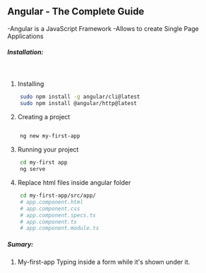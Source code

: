 ## Angular - The Complete Guide

-Angular is a JavaScript Framework
-Allows to create Single Page Applications
<br>
#####  Installation:
<br>

1. Installing
```sh
    sudo npm install -g angular/cli@latest
    sudo npm install @angular/http@latest
```

2. Creating a project
```sh
    
    ng new my-first-app
```

3. Running your project
```sh
    cd my-first app 
    ng serve
```

4. Replace html files inside angular folder
```sh
    cd my-first-app/src/app/
    # app.component.html
    # app.component.css
    # app.component.specs.ts
    # app.component.ts
    # app.component.module.ts

```
##### Sumary:
1. My-first-app
    Typing inside a form while it's shown under it.

